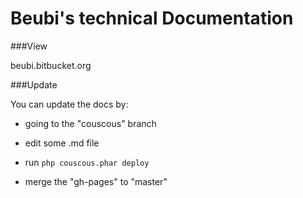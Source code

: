 # Beubi's technical Documentation

###View 

beubi.bitbucket.org

###Update

You can update the docs by:

* going to the "couscous" branch

* edit some .md file

* run ```php couscous.phar deploy```

* merge the "gh-pages" to "master"

